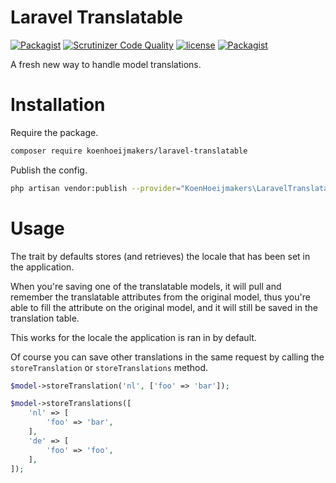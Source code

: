 # Laravel Translatable
[![Packagist](https://img.shields.io/packagist/v/koenhoeijmakers/laravel-translatable.svg?colorB=brightgreen)](https://packagist.org/packages/koenhoeijmakers/laravel-translatable)
[![Scrutinizer Code Quality](https://scrutinizer-ci.com/g/koenhoeijmakers/laravel-translatable/badges/quality-score.png?b=master)](https://scrutinizer-ci.com/g/koenhoeijmakers/laravel-translatable/?branch=master)
[![license](https://img.shields.io/github/license/koenhoeijmakers/laravel-translatable.svg?colorB=brightgreen)](https://github.com/koenhoeijmakers/laravel-translatable)
[![Packagist](https://img.shields.io/packagist/dt/koenhoeijmakers/laravel-translatable.svg?colorB=brightgreen)](https://packagist.org/packages/koenhoeijmakers/laravel-translatable)

A fresh new way to handle model translations.

# Installation

Require the package.
```sh
composer require koenhoeijmakers/laravel-translatable
```

Publish the config.
```sh
php artisan vendor:publish --provider="KoenHoeijmakers\LaravelTranslatable\TranslatableServiceProvider"
```

# Usage
The trait by defaults stores (and retrieves) the locale that has been set in the application.

When you're saving one of the translatable models, it will pull and remember the translatable attributes from the original model,
thus you're able to fill the attribute on the original model, and it will still be saved in the translation table.

This works for the locale the application is ran in by default.

Of course you can save other translations in the same request by calling the `storeTranslation` or `storeTranslations` method.

```php
$model->storeTranslation('nl', ['foo' => 'bar']);

$model->storeTranslations([
    'nl' => [
        'foo' => 'bar',
    ],
    'de' => [
        'foo' => 'foo',
    ],
]);
```
